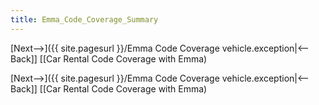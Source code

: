 ```yaml
---
title: Emma_Code_Coverage_Summary
---
```

[Next-->]({{ site.pagesurl }}/Emma Code Coverage vehicle.exception|<--Back]] [[Car Rental Code Coverage with Emma)



[Next-->]({{ site.pagesurl }}/Emma Code Coverage vehicle.exception|<--Back]] [[Car Rental Code Coverage with Emma)